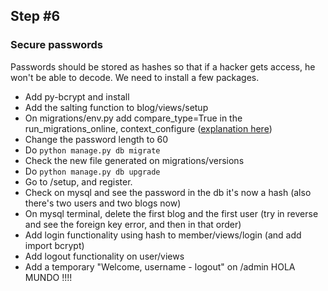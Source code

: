 ## Step #6

### Secure passwords
Passwords should be stored as hashes so that if a hacker gets access, he won't be able to decode. We need to install a few packages.
- Add py-bcrypt and install
- Add the salting function to blog/views/setup
- On migrations/env.py add compare_type=True in the run_migrations_online, context_configure ([explanation here](http://www.reddit.com/r/flask/comments/1glejl/alembic_autogenerate_column_changes/cale9o0))
- Change the password length to 60
- Do ```python manage.py db migrate```
- Check the new file generated on migrations/versions
- Do ```python manage.py db upgrade```
- Go to /setup, and register. 
- Check on mysql and see the password in the db it's now a hash (also there's two users and two blogs now)
- On mysql terminal, delete the first blog and the first user (try in reverse and see the foreign key error, and then in that order)
- Add login functionality using hash to member/views/login (and add import bcrypt)
- Add logout functionality on user/views
- Add a temporary "Welcome, username - logout" on /admin
HOLA MUNDO !!!!